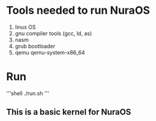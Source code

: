 # Tools needed to run NuraOS
1. linux OS
2. gnu compiler tools (gcc, ld, as)
3. nasm
4. grub bootloader
5. qemu qemu-system-x86_64

# Run
'''shell
./run.sh
'''

## This is a basic kernel for NuraOS
